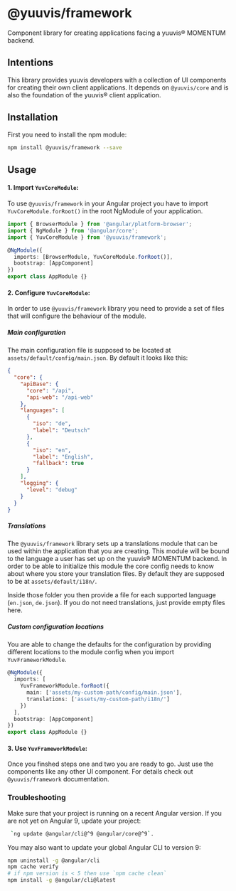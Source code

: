 # @yuuvis/framework

Component library for creating applications facing a yuuvis® MOMENTUM backend.

## Intentions

This library provides yuuvis developers with a collection of UI components for creating their own client applications.
It depends on `@yuuvis/core` and is also the foundation of the yuuvis® client application.

## Installation

First you need to install the npm module:

```sh
npm install @yuuvis/framework --save
```

## Usage

#### 1. Import `YuvCoreModule`:

To use `@yuuvis/framework` in your Angular project you have to import `YuvCoreModule.forRoot()` in the root NgModule of your application.

```ts
import { BrowserModule } from '@angular/platform-browser';
import { NgModule } from '@angular/core';
import { YuvCoreModule } from '@yuuvis/framework';

@NgModule({
  imports: [BrowserModule, YuvCoreModule.forRoot()],
  bootstrap: [AppComponent]
})
export class AppModule {}
```

#### 2. Configure `YuvCoreModule`:

In order to use `@yuuvis/framework` library you need to provide a set of files that will configure the behaviour of the module.

##### Main configuration

The main configuration file is supposed to be located at `assets/default/config/main.json`. By default it looks like this:

```json
{
  "core": {
    "apiBase": {
      "core": "/api",
      "api-web": "/api-web"
    },
    "languages": [
      {
        "iso": "de",
        "label": "Deutsch"
      },
      {
        "iso": "en",
        "label": "English",
        "fallback": true
      }
    ],
    "logging": {
      "level": "debug"
    }
  }
}
```

##### Translations

The `@yuuvis/framework` library sets up a translations module that can be used within the application that you are creating. This module will be bound to the language a user has set up on the yuuvis® MOMENTUM backend. In order to be able to initialize this module the core config needs to know about where you store your translation files. By default they are supposed to be at `assets/default/i18n/`.

Inside those folder you then provide a file for each supported language (`en.json`, `de.json`). If you do not need translations, just provide empty files here.

##### Custom configuration locations

You are able to change the defaults for the configuration by providing different locations to the module config when you import `YuvFrameworkModule`.

```ts
@NgModule({
  imports: [
    YuvFrameworkModule.forRoot({
      main: ['assets/my-custom-path/config/main.json'],
      translations: ['assets/my-custom-path/i18n/']
    })
  ],
  bootstrap: [AppComponent]
})
export class AppModule {}
```

#### 3. Use `YuvFrameworkModule`:

Once you finshed steps one and two you are ready to go. Just use the components like any other UI component. For details check out `@yuuvis/framework` documentation.

### Troubleshooting

Make sure that your project is running on a recent Angular version. If you are not yet on Angular 9, update your project:

```sh
 `ng update @angular/cli@^9 @angular/core@^9`.
```

You may also want to update your global Angular CLI to version 9:

```sh
npm uninstall -g @angular/cli
npm cache verify
# if npm version is < 5 then use `npm cache clean`
npm install -g @angular/cli@latest
```
